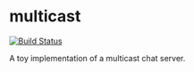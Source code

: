 # multicast

[![Build Status](https://travis-ci.org/parsonsmatt/multicast.png)](https://travis-ci.org/parsonsmatt/multicast)

A toy implementation of a multicast chat server.

